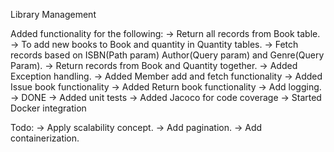 Library Management

Added functionality for the following:
-> Return all records from Book table.
-> To add new books to Book and quantity in Quantity tables.
-> Fetch records based on ISBN(Path param) Author(Query param) and Genre(Query Param).
-> Return records from Book and Quantity together.
-> Added Exception handling.
-> Added Member add and fetch functionality
-> Added Issue book functionality
-> Added Return book functionality
-> Add logging. -> DONE
-> Added unit tests 
-> Added Jacoco for code coverage
-> Started Docker integration 

Todo:
-> Apply scalability concept.
-> Add pagination.
-> Add containerization.